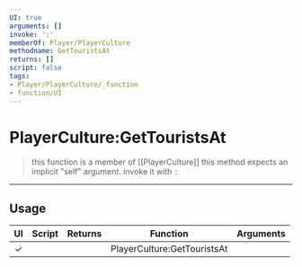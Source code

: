 ```yaml
---
UI: true
arguments: []
invoke: ':'
memberOf: Player/PlayerCulture
methodname: GetTouristsAt
returns: []
script: false
tags:
- Player/PlayerCulture/_function
- function/UI
---
```

# PlayerCulture:GetTouristsAt
> this function is a member of [[PlayerCulture]]
> this method expects an implicit "self" argument. invoke it with `:`
-----
## Usage
|  UI | Script | Returns | Function | Arguments |
|:---:|:------:|-------:|:--------:|:---------|
|✓| ||PlayerCulture:GetTouristsAt||
